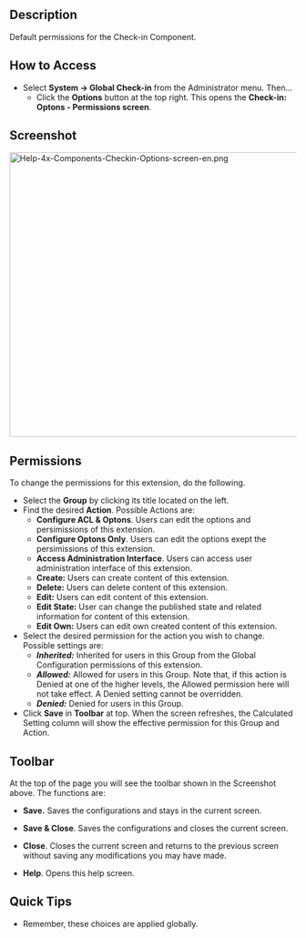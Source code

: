 <!-- Help4.x:Components_Check-in_Configuration -->

## Description

Default permissions for the Check-in Component.

## How to Access

- Select **System **→** Global Check-in** from the Administrator menu.
  Then...
  - Click the **Options** button at the top right. This opens the
    **Check-in: Optons - Permissions screen**.

## Screenshot

<img
src="https://docs.joomla.org/images/7/7d/Help-4x-Components-Checkin-Options-screen-en.png"
decoding="async" data-file-width="800" data-file-height="500"
width="800" height="500"
alt="Help-4x-Components-Checkin-Options-screen-en.png" />

## Permissions

To change the permissions for this extension, do the following.

- Select the **Group** by clicking its title located on the left.
- Find the desired **Action**. Possible Actions are:
  - **Configure ACL & Optons**. Users can edit the options and
    persimissions of this extension.
  - **Configure Optons Only**. Users can edit the options exept the
    persimissions of this extension.
  - **Access Administration Interface**. Users can access user
    administration interface of this extension.
  - **Create:** Users can create content of this extension.
  - **Delete:** Users can delete content of this extension.
  - **Edit:** Users can edit content of this extension.
  - **Edit State:** User can change the published state and related
    information for content of this extension.
  - **Edit Own:** Users can edit own created content of this extension.
- Select the desired permission for the action you wish to change.
  Possible settings are:
  - ***Inherited:*** Inherited for users in this Group from the Global
    Configuration permissions of this extension.
  - ***Allowed:*** Allowed for users in this Group. Note that, if this
    action is Denied at one of the higher levels, the Allowed permission
    here will not take effect. A Denied setting cannot be overridden.
  - ***Denied:*** Denied for users in this Group.
- Click **Save** in **Toolbar** at top. When the screen refreshes, the
  Calculated Setting column will show the effective permission for this
  Group and Action.

## Toolbar

At the top of the page you will see the toolbar shown in the Screenshot
above. The functions are:

- **Save.** Saves the configurations and stays in the current screen.

<!-- -->

- **Save & Close**. Saves the configurations and closes the current
  screen.

<!-- -->

- **Close**. Closes the current screen and returns to the previous
  screen without saving any modifications you may have made.

<!-- -->

- **Help**. Opens this help screen.

## Quick Tips

- Remember, these choices are applied globally.
